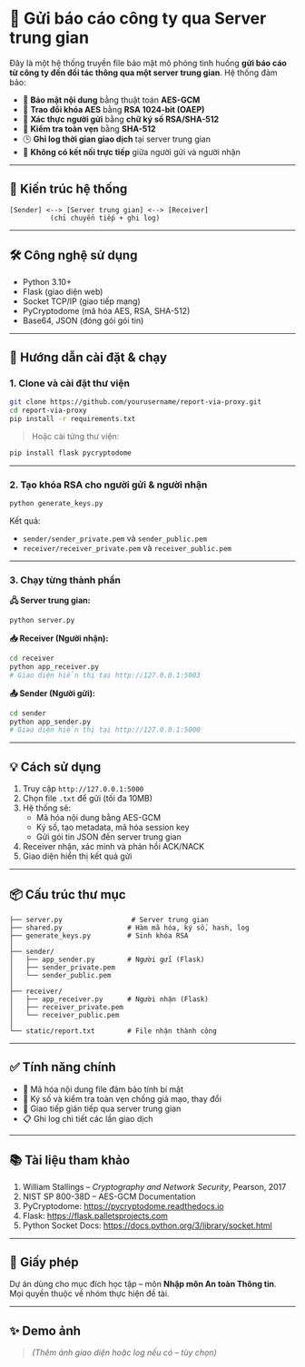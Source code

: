 # 📌 Gửi báo cáo công ty qua Server trung gian

Đây là một hệ thống truyền file bảo mật mô phỏng tình huống **gửi báo cáo từ công ty đến đối tác thông qua một server trung gian**. Hệ thống đảm bảo:

- 🔐 **Bảo mật nội dung** bằng thuật toán **AES-GCM**
- 🔑 **Trao đổi khóa AES** bằng **RSA 1024-bit (OAEP)**
- 🧾 **Xác thực người gửi** bằng **chữ ký số RSA/SHA-512**
- 🧩 **Kiểm tra toàn vẹn** bằng **SHA-512**
- 🕒 **Ghi log thời gian giao dịch** tại server trung gian
- 🚫 **Không có kết nối trực tiếp** giữa người gửi và người nhận

---

## 🧩 Kiến trúc hệ thống

```
[Sender] <--> [Server trung gian] <--> [Receiver]
          (chỉ chuyển tiếp + ghi log)
```

---

## 🛠️ Công nghệ sử dụng

- Python 3.10+
- Flask (giao diện web)
- Socket TCP/IP (giao tiếp mạng)
- PyCryptodome (mã hóa AES, RSA, SHA-512)
- Base64, JSON (đóng gói gói tin)

---

## 🚀 Hướng dẫn cài đặt & chạy

### 1. Clone và cài đặt thư viện

```bash
git clone https://github.com/yourusername/report-via-proxy.git
cd report-via-proxy
pip install -r requirements.txt
```

> Hoặc cài từng thư viện:
```bash
pip install flask pycryptodome
```

---

### 2. Tạo khóa RSA cho người gửi & người nhận

```bash
python generate_keys.py
```

Kết quả:
- `sender/sender_private.pem` và `sender_public.pem`
- `receiver/receiver_private.pem` và `receiver_public.pem`

---

### 3. Chạy từng thành phần

**🖧 Server trung gian:**

```bash
python server.py
```

**📥 Receiver (Người nhận):**

```bash
cd receiver
python app_receiver.py
# Giao diện hiển thị tại http://127.0.0.1:5003
```

**📤 Sender (Người gửi):**

```bash
cd sender
python app_sender.py
# Giao diện hiển thị tại http://127.0.0.1:5000
```

---

## 💡 Cách sử dụng

1. Truy cập `http://127.0.0.1:5000`
2. Chọn file `.txt` để gửi (tối đa 10MB)
3. Hệ thống sẽ:
   - Mã hóa nội dung bằng AES-GCM
   - Ký số, tạo metadata, mã hóa session key
   - Gửi gói tin JSON đến server trung gian
4. Receiver nhận, xác minh và phản hồi ACK/NACK
5. Giao diện hiển thị kết quả gửi

---

## 📦 Cấu trúc thư mục

```
├── server.py                 # Server trung gian
├── shared.py                # Hàm mã hóa, ký số, hash, log
├── generate_keys.py         # Sinh khóa RSA
│
├── sender/
│   ├── app_sender.py        # Người gửi (Flask)
│   ├── sender_private.pem
│   └── sender_public.pem
│
├── receiver/
│   ├── app_receiver.py      # Người nhận (Flask)
│   ├── receiver_private.pem
│   └── receiver_public.pem
│
└── static/report.txt        # File nhận thành công
```

---

## ✅ Tính năng chính

- 🔐 Mã hóa nội dung file đảm bảo tính bí mật
- 🧾 Ký số và kiểm tra toàn vẹn chống giả mạo, thay đổi
- 🚫 Giao tiếp gián tiếp qua server trung gian
- 📋 Ghi log chi tiết các lần giao dịch

---

## 📚 Tài liệu tham khảo

1. William Stallings – *Cryptography and Network Security*, Pearson, 2017  
2. NIST SP 800-38D – AES-GCM Documentation  
3. PyCryptodome: https://pycryptodome.readthedocs.io  
4. Flask: https://flask.palletsprojects.com  
5. Python Socket Docs: https://docs.python.org/3/library/socket.html

---

## 📄 Giấy phép

Dự án dùng cho mục đích học tập – môn **Nhập môn An toàn Thông tin**.  
Mọi quyền thuộc về nhóm thực hiện đề tài.

---

## ✨ Demo ảnh

> *(Thêm ảnh giao diện hoặc log nếu có – tùy chọn)*
